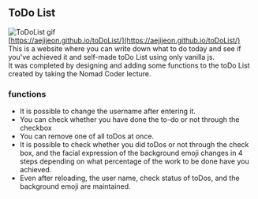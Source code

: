 ## ToDo List 
![ToDoList gif](https://user-images.githubusercontent.com/59640337/107612691-219a9e80-6c8a-11eb-9a0d-1d6a477b2ba2.gif)  
[https://aejijeon.github.io/toDoList/](https://aejijeon.github.io/toDoList/)  
This is a website where you can write down what to do today and see if you've achieved it and self-made toDo List using only vanilla js.  
It was completed by designing and adding some functions to the toDo List created by taking the Nomad Coder lecture.

### functions
- It is possible to change the username after entering it.
- You can check whether you have done the to-do or not through the checkbox
- You can remove one of all toDos at once.
- It is possible to check whether you did toDos or not through the check box, and the facial expression of the background emoji changes in 4 steps depending on what percentage of the work to be done have you achieved.
- Even after reloading, the user name, check status of toDos, and the background emoji are maintained.
